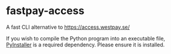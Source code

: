 # fastpay-access
A fast CLI alternative to https://access.westpay.se/

If you wish to compile the Python program into an executable file, [PyInstaller](https://pypi.org/project/pyinstaller/) is a required dependency. Please ensure it is installed.
